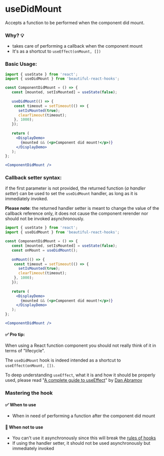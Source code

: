 # useDidMount

Accepts a function to be performed when the component did mount.

### Why? 💡

- takes care of performing a callback when the component mount
- It's as a shortcut to `useEffect(onMount, [])`

### Basic Usage:

```jsx harmony
import { useState } from 'react';
import { useDidMount } from 'beautiful-react-hooks'; 

const ComponentDidMount = () => {
   const [mounted, setIsMounted] = useState(false);
   
   useDidMount(() => {
    const timeout = setTimeout(() => {
      setIsMounted(true);
      clearTimeout(timeout);
    }, 1000);
   });
      
   return (
     <DisplayDemo>
       {mounted && (<p>Component did mount!</p>)}
     </DisplayDemo>
   );
};

<ComponentDidMount />
```

### Callback setter syntax:

if the first parameter is not provided, the returned function (*a handler setter*) can be used to 
set the `useDidMount` handler, as long as it is immediately invoked.

**Please note**: the returned handler setter is meant to change the value of the callback reference only, it does not 
cause the component rerender nor should not be invoked asynchronously.

```jsx harmony
import { useState } from 'react';
import { useDidMount } from 'beautiful-react-hooks'; 

const ComponentDidMount = () => {
   const [mounted, setIsMounted] = useState(false);
   const onMount = useDidMount(); 
   
   onMount(() => {
    const timeout = setTimeout(() => {
      setIsMounted(true);
      clearTimeout(timeout);
    }, 1000);
   });
      
   return (
     <DisplayDemo>
       {mounted && (<p>Component did mount!</p>)}
     </DisplayDemo>
   );
};

<ComponentDidMount />
```

#### ✅ Pro tip:

When using a React function component you should not really think of it in terms of "lifecycle".

The `useDidMount` hook is indeed intended as a shortcut to  `useEffect(onMount, [])`.

To deep understanding `useEffect`, what it is and how it should be properly used, please read
"[A complete guide to useEffect](https://overreacted.io/a-complete-guide-to-useeffect/)"
by [Dan Abramov](https://twitter.com/dan_abramov)

### Mastering the hook

#### ✅ When to use
 
- When in need of performing a function after the component did mount

#### 🛑 When not to use

- You can't use it asynchronously since this will break the [rules of hooks](https://reactjs.org/docs/hooks-rules.html)
- If using the handler setter, it should not be used asynchronously but immediately invoked
